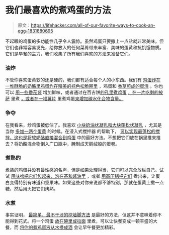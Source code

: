 # 我们最喜欢的煮鸡蛋的方法

> 原文：<https://lifehacker.com/all-of-our-favorite-ways-to-cook-an-egg-1831880695>

不起眼的鸡蛋的多功能性几乎令人震惊。虽然鸡蛋只要撒上一点盐就非常美味，但它们也非常容易发光，给你放入的任何菜肴带来丰富、美味的蛋黄和抗饥饿物质。它们是早餐的主力，我们收集了所有我们喜欢的方法来准备它们。



### 油炸

不管你喜欢蛋黄软的还是硬的，我们都有适合每个人的小东西。我们有 [鸡蛋炸在一堆酥脆的奶酪里](https://skillet.lifehacker.com/behold-the-cheesy-crispy-glory-of-the-frico-fried-egg-1829470751)[鸡蛋炸在精美的棕色松脆圈里](https://skillet.lifehacker.com/fry-eggs-in-delicata-squash-rings-1831845920) ，鸡蛋和 [香草煎成的蛋清](https://skillet.lifehacker.com/fry-herbs-and-seasonings-directly-in-the-white-of-your-1829005431) 。你也可以 [用一些番茄酱](https://skillet.lifehacker.com/make-super-delicious-fried-eggs-with-the-last-bit-of-to-1785413964) 增加鲜味，或者通过在百吉饼[的孔里煮鸡蛋](https://skillet.lifehacker.com/leftover-pizza-egg-in-a-hole-is-your-new-favorite-break-1789021643#_ga=2.97896607.1620292031.1547427732-1157707288.1539189461) [，在一片吃剩的披萨](https://lifehacker.com/make-a-bagel-egg-in-a-hole-for-an-upgraded-breakfast-fo-1740786942) 里煮 [，或者在一堆薯片](https://skillet.lifehacker.com/you-need-to-add-potato-chips-to-your-eggs-1826105841) 里煮鸡蛋[来增加碳水化合物含量。](https://lifehacker.com/make-a-bagel-egg-in-a-hole-for-an-upgraded-breakfast-fo-1740786942)

### 争夺

在我看来，炒鸡蛋被低估了。我喜欢 [小块奶油状凝乳和大块蓬松状凝乳](https://skillet.lifehacker.com/how-to-make-perfect-scrambled-eggs-no-matter-how-you-l-1819089160) ，尤其是当你 [多加一两个蛋黄](https://skillet.lifehacker.com/extra-yolks-make-this-scramble-crazy-custardy-1828089705) 的时候。在浸入式搅拌器 的帮助下， [可以实现最蓬松的搅拌，这也是将软奶酪直接混合到鸡蛋](https://lifehacker.com/make-perfect-soft-scrambled-eggs-with-an-immersion-blen-1783758910) 中的最好方法。不想把它们放在锅里推来推去？将奶酪混合物倒入广口瓶中，腌制成天鹅绒般的蛋卷。

### 煮熟的

煮熟的鸡蛋并没有最性感的名声，但是如果处理得当，它们可以完全放纵自己。试试 [用味噌](https://skillet.lifehacker.com/make-appetizer-worthy-hard-boiled-eggs-by-wrapping-them-1831021259)[把它们包起来，泡在茶和酱油里](https://skillet.lifehacker.com/youll-want-to-make-these-seasoned-tea-eggs-over-and-ove-1798514929) ，或者 [用高压锅把它们](https://skillet.lifehacker.com/make-korean-sauna-eggs-in-your-instant-pot-1831208346#_ga=2.266152975.1620292031.1547427732-1157707288.1539189461) 煮出来，让蛋白变得特别有味道和坚果味。如果这些对你来说都不够特别，那就在蛋黄上撒一点糖，然后用火把它们烤熟。

### 水煮

事实证明， [最简单，最不干涉的挖墙脚方法](https://skillet.lifehacker.com/this-is-the-chillest-easiest-way-to-poach-an-egg-1825889759) 是最好的方法，但这并不意味着你不能得到花式。将一个鸡蛋 [放在碗里或拉面](https://skillet.lifehacker.com/poach-an-egg-right-in-your-instant-ramen-1826540837) 里煮，可以让快餐变成一顿丰盛的大餐，而 [将你的煮鸡蛋液从水换成酒](https://skillet.lifehacker.com/upgrade-your-brunch-by-poaching-eggs-in-wine-1789441544) 会让早午餐更加精彩。